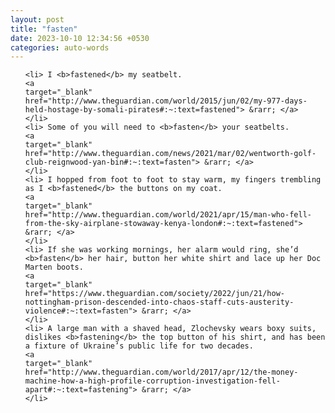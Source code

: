 ```yaml
---
layout: post
title: "fasten"
date: 2023-10-10 12:34:56 +0530
categories: auto-words
---
```

<ol>

    <li> I <b>fastened</b> my seatbelt.
    <a 
    target="_blank" 
    href="http://www.theguardian.com/world/2015/jun/02/my-977-days-held-hostage-by-somali-pirates#:~:text=fastened"> &rarr; </a>
    </li>
    <li> Some of you will need to <b>fasten</b> your seatbelts.
    <a 
    target="_blank" 
    href="http://www.theguardian.com/news/2021/mar/02/wentworth-golf-club-reignwood-yan-bin#:~:text=fasten"> &rarr; </a>
    </li>
    <li> I hopped from foot to foot to stay warm, my fingers trembling as I <b>fastened</b> the buttons on my coat.
    <a 
    target="_blank" 
    href="http://www.theguardian.com/world/2021/apr/15/man-who-fell-from-the-sky-airplane-stowaway-kenya-london#:~:text=fastened"> &rarr; </a>
    </li>
    <li> If she was working mornings, her alarm would ring, she’d <b>fasten</b> her hair, button her white shirt and lace up her Doc Marten boots.
    <a 
    target="_blank" 
    href="https://www.theguardian.com/society/2022/jun/21/how-nottingham-prison-descended-into-chaos-staff-cuts-austerity-violence#:~:text=fasten"> &rarr; </a>
    </li>
    <li> A large man with a shaved head, Zlochevsky wears boxy suits, dislikes <b>fastening</b> the top button of his shirt, and has been a fixture of Ukraine’s public life for two decades.
    <a 
    target="_blank" 
    href="http://www.theguardian.com/world/2017/apr/12/the-money-machine-how-a-high-profile-corruption-investigation-fell-apart#:~:text=fastening"> &rarr; </a>
    </li>